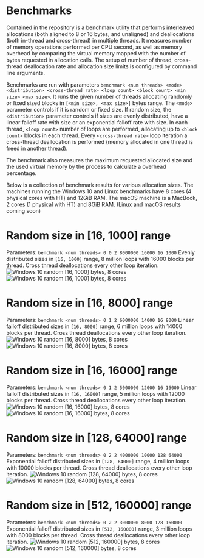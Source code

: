 # Benchmarks
Contained in the repository is a benchmark utility that performs interleaved allocations (both aligned to 8 or 16 bytes, and unaligned) and deallocations (both in-thread and cross-thread) in multiple threads. It measures number of memory operations performed per CPU second, as well as memory overhead by comparing the virtual memory mapped with the number of bytes requested in allocation calls. The setup of number of thread, cross-thread deallocation rate and allocation size limits is configured by command line arguments.

Benchmarks are run with parameters `benchmark <num threads> <mode> <distribution> <cross-thread rate> <loop count> <block count> <min size> <max size>`. It runs the given number of threads allocating randomly or fixed sized blocks in `[<min size>, <max size>]` bytes range. The `<mode>` parameter controls if it is random or fixed size. If random size, the `<distribution>` parameter controls if sizes are evenly distributed, have a linear falloff rate with size or an exponential falloff rate with size. In each thread, `<loop count>` number of loops are performed, allocating up to `<block count>` blocks in each thread. Every `<cross-thread rate>` loop iteration a cross-thread deallocation is performed (memory allocated in one thread is freed in another thread).

The benchmark also measures the maximum requested allocated size and the used virtual memory by the process to calculate a overhead percentage.

Below is a collection of benchmark results for various allocation sizes. The machines running the Windows 10 and Linux benchmarks have 8 cores (4 physical cores with HT) and 12GiB RAM. The macOS machine is a MacBook, 2 cores (1 physical with HT) and 8GiB RAM. (Linux and macOS results coming soon)

# Random size in [16, 1000] range
Parameters: `benchmark <num threads> 0 0 2 8000000 16000 16 1000`
Evenly distributed sizes in `[16, 1000]` range, 8 million loops with 16000 blocks per thread. Cross thread deallocations every other loop iteration.
![Windows 10 random [16, 1000] bytes, 8 cores](https://docs.google.com/spreadsheets/d/1NWNuar1z0uPCB5iVS_Cs6hSo2xPkTmZf0KsgWS_Fb_4/pubchart?oid=137567195&format=image)
![Windows 10 random [16, 1000] bytes, 8 cores](https://docs.google.com/spreadsheets/d/1NWNuar1z0uPCB5iVS_Cs6hSo2xPkTmZf0KsgWS_Fb_4/pubchart?oid=1811210702&format=image)

# Random size in [16, 8000] range
Parameters: `benchmark <num threads> 0 1 2 6000000 14000 16 8000`
Linear falloff distributed sizes in `[16, 8000]` range, 6 million loops with 14000 blocks per thread. Cross thread deallocations every other loop iteration.
![Windows 10 random [16, 8000] bytes, 8 cores](https://docs.google.com/spreadsheets/d/1NWNuar1z0uPCB5iVS_Cs6hSo2xPkTmZf0KsgWS_Fb_4/pubchart?oid=881719411&format=image)
![Windows 10 random [16, 8000] bytes, 8 cores](https://docs.google.com/spreadsheets/d/1NWNuar1z0uPCB5iVS_Cs6hSo2xPkTmZf0KsgWS_Fb_4/pubchart?oid=1083129746&format=image)

# Random size in [16, 16000] range
Parameters: `benchmark <num threads> 0 1 2 5000000 12000 16 16000`
Linear falloff distributed sizes in `[16, 16000]` range, 5 million loops with 12000 blocks per thread. Cross thread deallocations every other loop iteration.
![Windows 10 random [16, 16000] bytes, 8 cores](https://docs.google.com/spreadsheets/d/1NWNuar1z0uPCB5iVS_Cs6hSo2xPkTmZf0KsgWS_Fb_4/pubchart?oid=300710721&format=image)
![Windows 10 random [16, 16000] bytes, 8 cores](https://docs.google.com/spreadsheets/d/1NWNuar1z0uPCB5iVS_Cs6hSo2xPkTmZf0KsgWS_Fb_4/pubchart?oid=496715703&format=image)

# Random size in [128, 64000] range
Parameters: `benchmark <num threads> 0 2 2 4000000 10000 128 64000`
Exponential falloff distributed sizes in `[128, 64000]` range, 4 million loops with 10000 blocks per thread. Cross thread deallocations every other loop iteration.
![Windows 10 random [128, 64000] bytes, 8 cores](https://docs.google.com/spreadsheets/d/1NWNuar1z0uPCB5iVS_Cs6hSo2xPkTmZf0KsgWS_Fb_4/pubchart?oid=1042192224&format=image)
![Windows 10 random [128, 64000] bytes, 8 cores](https://docs.google.com/spreadsheets/d/1NWNuar1z0uPCB5iVS_Cs6hSo2xPkTmZf0KsgWS_Fb_4/pubchart?oid=1966484583&format=image)

# Random size in [512, 160000] range
Parameters: `benchmark <num threads> 0 2 2 3000000 8000 128 160000`
Exponential falloff distributed sizes in `[512, 160000]` range, 3 million loops with 8000 blocks per thread. Cross thread deallocations every other loop iteration.
![Windows 10 random [512, 160000] bytes, 8 cores](https://docs.google.com/spreadsheets/d/1NWNuar1z0uPCB5iVS_Cs6hSo2xPkTmZf0KsgWS_Fb_4/pubchart?oid=694517188&format=image)
![Windows 10 random [512, 160000] bytes, 8 cores](https://docs.google.com/spreadsheets/d/1NWNuar1z0uPCB5iVS_Cs6hSo2xPkTmZf0KsgWS_Fb_4/pubchart?oid=1412665077&format=image)
